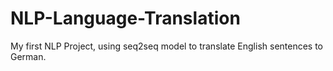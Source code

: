 # NLP-Language-Translation
My first NLP Project, using seq2seq model to translate English sentences to German. 
